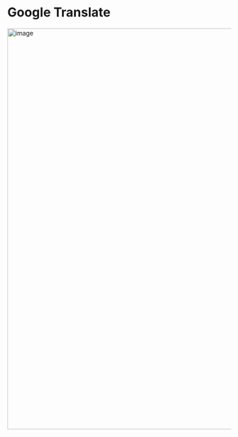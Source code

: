 <h1>Google Translate</h1>

<img width="900" alt="image" src="https://user-images.githubusercontent.com/58277625/210098954-ef195d09-8daa-4f47-ac5d-e1070fd88a3a.png">


